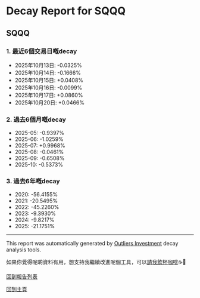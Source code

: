 # Decay Report for SQQQ

## SQQQ

### 1. 最近6個交易日嘅decay

- 2025年10月13日: -0.0325%
- 2025年10月14日: -0.1666%
- 2025年10月15日: +0.0408%
- 2025年10月16日: -0.0099%
- 2025年10月17日: +0.0860%
- 2025年10月20日: +0.0466%

### 2. 過去6個月嘅decay

- 2025-05: -0.9397%
- 2025-06: -1.0259%
- 2025-07: +0.9968%
- 2025-08: -0.0461%
- 2025-09: -0.6508%
- 2025-10: -0.5373%

### 3. 過去6年嘅decay

- 2020: -56.4155%
- 2021: -20.5495%
- 2022: -45.2260%
- 2023: -9.3930%
- 2024: -9.8217%
- 2025: -21.1751%

------------------------------
This report was automatically generated by [Outliers Investment](https://outliersecon.github.io/Outliers-Investment/) decay analysis tools.

如果你覺得呢啲資料有用，想支持我繼續改進呢個工具，可以[請我飲杯咖啡](https://buymeacoffee.com/outliersecon)☕🙏

[回到報告列表](https://outliersecon.github.io/Outliers-Investment/reports/reports_public)

[回到主頁](https://outliersecon.github.io/Outliers-Investment/)